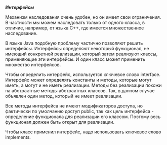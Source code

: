 ***Интерфейсы***

Механизм наследования очень удобен, но он имеет свои ограничения. В частности мы можем наследовать только от одного класса, в отличие, например, от языка С++, где имеется множественное наследование.

В языке Java подобную проблему частично позволяют решить интерфейсы. Интерфейсы определяют некоторый функционал, не имеющий конкретной реализации, который затем реализуют классы, применяющие эти интерфейсы. И один класс может применить множество интерфейсов.

Чтобы определить интерфейс, используется ключевое слово interface.   
Интерфейс может определять константы и методы, которые могут иметь, а могут и не иметь реализации. Методы без реализации похожи на абстрактные методы абстрактных классов. Так, в данном случае объявлен один метод, который не имеет реализации.

Все методы интерфейса не имеют модификаторов доступа, но фактически по умолчанию доступ public, так как цель интерфейса - определение функционала для реализации его классом. Поэтому весь функционал должен быть открыт для реализации.

Чтобы класс применил интерфейс, надо использовать ключевое слово implements.